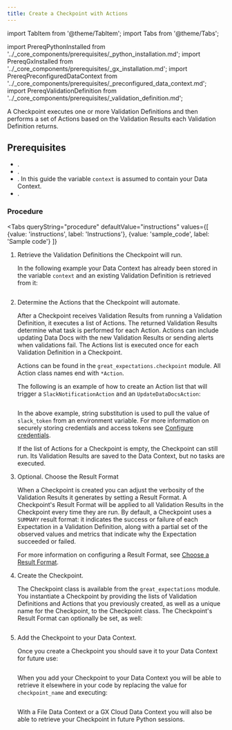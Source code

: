 ```yaml
---
title: Create a Checkpoint with Actions
---
```

import TabItem from '@theme/TabItem';
import Tabs from '@theme/Tabs';

import PrereqPythonInstalled from '../_core_components/prerequisites/_python_installation.md';
import PrereqGxInstalled from '../_core_components/prerequisites/_gx_installation.md';
import PrereqPreconfiguredDataContext from '../_core_components/prerequisites/_preconfigured_data_context.md';
import PrereqValidationDefinition from '../_core_components/prerequisites/_validation_definition.md';

A Checkpoint executes one or more Validation Definitions and then performs a set of Actions based on the Validation Results each Validation Definition returns.

<h2>Prerequisites</h2>

- <PrereqPythonInstalled/>.
- <PrereqGxInstalled/>.
- <PrereqPreconfiguredDataContext/>. In this guide the variable `context` is assumed to contain your Data Context.
- <PrereqValidationDefinition/>.

### Procedure

<Tabs 
   queryString="procedure"
   defaultValue="instructions"
   values={[
      {value: 'instructions', label: 'Instructions'},
      {value: 'sample_code', label: 'Sample code'}
   ]}
>

<TabItem value="instructions" label="Instructions">

1. Retrieve the Validation Definitions the Checkpoint will run.

   In the following example your Data Context has already been stored in the variable `context` and an existing Validation Definition is retrieved from it:

   ```python title="Python" name="docs/docusaurus/docs/core/trigger_actions_based_on_results/_examples/create_a_checkpoint_with_actions.py - create a Validation Definitions list"
   ```

2. Determine the Actions that the Checkpoint will automate.

   After a Checkpoint receives Validation Results from running a Validation Definition, it executes a list of Actions. The returned Validation Results determine what task is performed for each Action. Actions can include updating Data Docs with the new Validation Results or sending alerts when validations fail.  The Actions list is executed once for each Validation Definition in a Checkpoint.

   Actions can be found in the `great_expectations.checkpoint` module.  All Action class names end with `*Action`.

   The following is an example of how to create an Action list that will trigger a `SlackNotificationAction` and an `UpdateDataDocsAction`:

   ```python title="Python" name="docs/docusaurus/docs/core/trigger_actions_based_on_results/_examples/create_a_checkpoint_with_actions.py - define an Action list"
   ```

   In the above example, string substitution is used to pull the value of `slack_token` from an environment variable.  For more information on securely storing credentials and access tokens see [Configure credentials](/core/configure_project_settings/configure_credentials/configure_credentials.md).

   If the list of Actions for a Checkpoint is empty, the Checkpoint can still run. Its Validation Results are saved to the Data Context, but no tasks are executed.

3. Optional. Choose the Result Format

   When a Checkpoint is created you can adjust the verbosity of the Validation Results it generates by setting a Result Format.  A Checkpoint's Result Format will be applied to all Validation Results in the Checkpoint every time they are run.  By default, a Checkpoint uses a `SUMMARY` result format: it indicates the success or failure of each Expectation in a Validation Definition, along with a partial set of the observed values and metrics that indicate why the Expectation succeeded or failed.

   For more information on configuring a Result Format, see [Choose a Result Format](/core/trigger_actions_based_on_results/choose_a_result_format/choose_a_result_format.md).

5. Create the Checkpoint.

   The Checkpoint class is available from the `great_expectations` module. You instantiate a Checkpoint by providing the lists of Validation Definitions and Actions that you previously created, as well as a unique name for the Checkpoint, to the Checkpoint class. The Checkpoint's Result Format can optionally be set, as well:

   ```python title="Python" name="docs/docusaurus/docs/core/trigger_actions_based_on_results/_examples/create_a_checkpoint_with_actions.py - create a Checkpoint"
   ```

6. Add the Checkpoint to your Data Context.

   Once you create a Checkpoint you should save it to your Data Context for future use: 

   ```python title="Python" name="docs/docusaurus/docs/core/trigger_actions_based_on_results/_examples/create_a_checkpoint_with_actions.py - save the Checkpoint to the Data Context"
   ```
   
   When you add your Checkpoint to your Data Context you will be able to retrieve it elsewhere in your code by replacing the value for `checkpoint_name` and executing:

   ```python title="Python" name="docs/docusaurus/docs/core/trigger_actions_based_on_results/_examples/create_a_checkpoint_with_actions.py - retrieve a Checkpoint from the Data Context"
   ```

   With a File Data Context or a GX Cloud Data Context you will also be able to retrieve your Checkpoint in future Python sessions.

</TabItem>

<TabItem value="sample_code" label="Sample code">

```python title="Python" name="docs/docusaurus/docs/core/trigger_actions_based_on_results/_examples/create_a_checkpoint_with_actions.py - full code example" 
```

</TabItem>

</Tabs>
